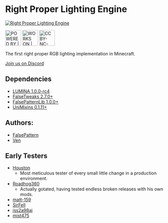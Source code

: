 # Right Proper Lighting Engine

<a rel="logo" href="https://github.com/GTMEGA/RightProperLightingEngine"><img alt="Right Proper Lighting Engine" src="https://cdn.discordapp.com/attachments/648723216747069441/1140483306991919174/rple_logo.png" /></a>

<a rel="forthebadge" href="https://forthebadge.com"><img alt="POWERED BY | OVERTIME" style="height:50px" src="https://cdn.discordapp.com/attachments/648723216747069441/1140469224452653117/powered-by-overtime.svg" /></a>
<a rel="forthebadge" href="https://forthebadge.com"><img alt="WORKS ON | MY MACHINE" style="height:50px" src="https://cdn.discordapp.com/attachments/648723216747069441/1140469224876298401/works-on-my-machine.svg" /></a>
<a rel="license" href="https://creativecommons.org/licenses/by-nc-nd/4.0"><img alt="CC BY-NC-ND 4.0)" style="height:50px" src="http://mirrors.creativecommons.org/presskit/buttons/88x31/svg/by-nc-nd.svg" /></a>

The first right proper RGB lighting implementation in Minecraft.

[Join us on Discord](https://discord.gg/h7XAeCSfbT)

## Dependencies

- [LUMINA 1.0.0-rc4](https://github.com/FalsePattern/LUMINA)
- [FalseTweaks 2.7.0+](https://github.com/FalsePattern/FalseTweaks)
- [FalsePatternLib 1.0.0+](https://github.com/FalsePattern/FalsePatternLib)
- [UniMixins 0.1.11+](https://github.com/LegacyModdingMC/UniMixins)

## Authors:

- [FalsePattern](https://github.com/FalsePattern)
- [Ven](https://github.com/basdxz)

## Early Testers

- [Houston](https://github.com/Houstonruss)
  - Most meticulous tester of every small little change in a production environment.
- [Roadhog360](https://github.com/Roadhog360)
  - Actually gotated, having tested endless broken releases with his own mods.
- [matt-159](https://github.com/matt-159)
- [SirFell](https://github.com/SirFell)
- [jss2a98aj](https://github.com/jss2a98aj)
- [mist475](https://github.com/mist475)
